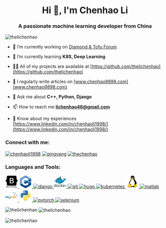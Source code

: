 <h1 align="center">Hi 👋, I'm Chenhao Li</h1>
<h3 align="center">A passionate machine learning developer from China</h3>

<p align="left"> <img src="https://komarev.com/ghpvc/?username=thelichenhao&label=Profile%20views&color=0e75b6&style=flat" alt="thelichenhao" /> </p>

- 🔭 I’m currently working on [Diamond & Tofu Forum](https://github.com/thelichenhao/Diamond-and-Tofu)

- 🌱 I’m currently learning **K8S, Deep Learning**

- 👨‍💻 All of my projects are available at [https://github.com/thelichenhao](https://github.com/thelichenhao)

- 📝 I regularly write articles on [www.chenhao9898.com](www.chenhao9898.com)

- 💬 Ask me about **C++, Python, Django**

- 📫 How to reach me **lichenhao46@gmail.com**

- 📄 Know about my experiences [https://www.linkedin.com/in/chenhaoli1998/](https://www.linkedin.com/in/chenhaoli1998/)

<h3 align="left">Connect with me:</h3>
<p align="left">
<a href="https://linkedin.com/in/chenhaoli1998" target="blank"><img align="center" src="https://raw.githubusercontent.com/rahuldkjain/github-profile-readme-generator/master/src/images/icons/Social/linked-in-alt.svg" alt="chenhaoli1998" height="30" width="40" /></a>
<a href="https://kaggle.com/qingyang" target="blank"><img align="center" src="https://raw.githubusercontent.com/rahuldkjain/github-profile-readme-generator/master/src/images/icons/Social/kaggle.svg" alt="qingyang" height="30" width="40" /></a>
<a href="https://www.leetcode.com/thechenhao" target="blank"><img align="center" src="https://raw.githubusercontent.com/rahuldkjain/github-profile-readme-generator/master/src/images/icons/Social/leet-code.svg" alt="thechenhao" height="30" width="40" /></a>
</p>

<h3 align="left">Languages and Tools:</h3>
<p align="left"> <a href="https://getbootstrap.com" target="_blank" rel="noreferrer"> <img src="https://raw.githubusercontent.com/devicons/devicon/master/icons/bootstrap/bootstrap-plain-wordmark.svg" alt="bootstrap" width="40" height="40"/> </a> <a href="https://www.w3schools.com/cpp/" target="_blank" rel="noreferrer"> <img src="https://raw.githubusercontent.com/devicons/devicon/master/icons/cplusplus/cplusplus-original.svg" alt="cplusplus" width="40" height="40"/> </a> <a href="https://www.djangoproject.com/" target="_blank" rel="noreferrer"> <img src="https://cdn.worldvectorlogo.com/logos/django.svg" alt="django" width="40" height="40"/> </a> <a href="https://www.docker.com/" target="_blank" rel="noreferrer"> <img src="https://raw.githubusercontent.com/devicons/devicon/master/icons/docker/docker-original-wordmark.svg" alt="docker" width="40" height="40"/> </a> <a href="https://git-scm.com/" target="_blank" rel="noreferrer"> <img src="https://www.vectorlogo.zone/logos/git-scm/git-scm-icon.svg" alt="git" width="40" height="40"/> </a> <a href="https://gohugo.io/" target="_blank" rel="noreferrer"> <img src="https://api.iconify.design/logos-hugo.svg" alt="hugo" width="40" height="40"/> </a> <a href="https://kubernetes.io" target="_blank" rel="noreferrer"> <img src="https://www.vectorlogo.zone/logos/kubernetes/kubernetes-icon.svg" alt="kubernetes" width="40" height="40"/> </a> <a href="https://www.linux.org/" target="_blank" rel="noreferrer"> <img src="https://raw.githubusercontent.com/devicons/devicon/master/icons/linux/linux-original.svg" alt="linux" width="40" height="40"/> </a> <a href="https://www.mathworks.com/" target="_blank" rel="noreferrer"> <img src="https://upload.wikimedia.org/wikipedia/commons/2/21/Matlab_Logo.png" alt="matlab" width="40" height="40"/> </a> <a href="https://www.mysql.com/" target="_blank" rel="noreferrer"> <img src="https://raw.githubusercontent.com/devicons/devicon/master/icons/mysql/mysql-original-wordmark.svg" alt="mysql" width="40" height="40"/> </a> <a href="https://www.python.org" target="_blank" rel="noreferrer"> <img src="https://raw.githubusercontent.com/devicons/devicon/master/icons/python/python-original.svg" alt="python" width="40" height="40"/> </a> <a href="https://pytorch.org/" target="_blank" rel="noreferrer"> <img src="https://www.vectorlogo.zone/logos/pytorch/pytorch-icon.svg" alt="pytorch" width="40" height="40"/> </a> <a href="https://www.selenium.dev" target="_blank" rel="noreferrer"> <img src="https://raw.githubusercontent.com/detain/svg-logos/780f25886640cef088af994181646db2f6b1a3f8/svg/selenium-logo.svg" alt="selenium" width="40" height="40"/> </a> </p>

<p><img align="left" src="https://github-readme-stats.vercel.app/api/top-langs?username=thelichenhao&show_icons=true&locale=en&layout=compact" alt="thelichenhao" /></p>

<p>&nbsp;<img align="center" src="https://github-readme-stats.vercel.app/api?username=thelichenhao&show_icons=true&locale=en" alt="thelichenhao" /></p>

<p><img align="center" src="https://github-readme-streak-stats.herokuapp.com/?user=thelichenhao&" alt="thelichenhao" /></p>
